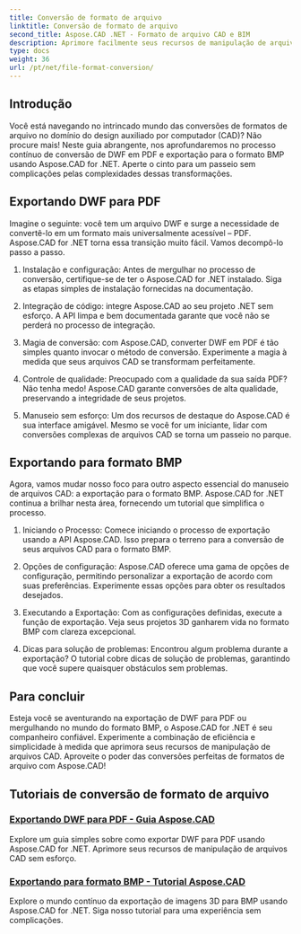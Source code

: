 ```yaml
---
title: Conversão de formato de arquivo
linktitle: Conversão de formato de arquivo
second_title: Aspose.CAD .NET - Formato de arquivo CAD e BIM
description: Aprimore facilmente seus recursos de manipulação de arquivos CAD com Aspose.CAD for .NET. Explore tutoriais sobre exportação de DWF para PDF e exportação de imagens 3D para formato BMP.
type: docs
weight: 36
url: /pt/net/file-format-conversion/
---
```


## Introdução

Você está navegando no intrincado mundo das conversões de formatos de arquivo no domínio do design auxiliado por computador (CAD)? Não procure mais! Neste guia abrangente, nos aprofundaremos no processo contínuo de conversão de DWF em PDF e exportação para o formato BMP usando Aspose.CAD for .NET. Aperte o cinto para um passeio sem complicações pelas complexidades dessas transformações.

## Exportando DWF para PDF

Imagine o seguinte: você tem um arquivo DWF e surge a necessidade de convertê-lo em um formato mais universalmente acessível – PDF. Aspose.CAD for .NET torna essa transição muito fácil. Vamos decompô-lo passo a passo.

1. Instalação e configuração: Antes de mergulhar no processo de conversão, certifique-se de ter o Aspose.CAD for .NET instalado. Siga as etapas simples de instalação fornecidas na documentação.

2. Integração de código: integre Aspose.CAD ao seu projeto .NET sem esforço. A API limpa e bem documentada garante que você não se perderá no processo de integração.

3. Magia de conversão: com Aspose.CAD, converter DWF em PDF é tão simples quanto invocar o método de conversão. Experimente a magia à medida que seus arquivos CAD se transformam perfeitamente.

4. Controle de qualidade: Preocupado com a qualidade da sua saída PDF? Não tenha medo! Aspose.CAD garante conversões de alta qualidade, preservando a integridade de seus projetos.

5. Manuseio sem esforço: Um dos recursos de destaque do Aspose.CAD é sua interface amigável. Mesmo se você for um iniciante, lidar com conversões complexas de arquivos CAD se torna um passeio no parque.

## Exportando para formato BMP

Agora, vamos mudar nosso foco para outro aspecto essencial do manuseio de arquivos CAD: a exportação para o formato BMP. Aspose.CAD for .NET continua a brilhar nesta área, fornecendo um tutorial que simplifica o processo.

1. Iniciando o Processo: Comece iniciando o processo de exportação usando a API Aspose.CAD. Isso prepara o terreno para a conversão de seus arquivos CAD para o formato BMP.

2. Opções de configuração: Aspose.CAD oferece uma gama de opções de configuração, permitindo personalizar a exportação de acordo com suas preferências. Experimente essas opções para obter os resultados desejados.

3. Executando a Exportação: Com as configurações definidas, execute a função de exportação. Veja seus projetos 3D ganharem vida no formato BMP com clareza excepcional.

4. Dicas para solução de problemas: Encontrou algum problema durante a exportação? O tutorial cobre dicas de solução de problemas, garantindo que você supere quaisquer obstáculos sem problemas.

## Para concluir

Esteja você se aventurando na exportação de DWF para PDF ou mergulhando no mundo do formato BMP, o Aspose.CAD for .NET é seu companheiro confiável. Experimente a combinação de eficiência e simplicidade à medida que aprimora seus recursos de manipulação de arquivos CAD. Aproveite o poder das conversões perfeitas de formatos de arquivo com Aspose.CAD!
## Tutoriais de conversão de formato de arquivo
### [Exportando DWF para PDF - Guia Aspose.CAD](./exporting-dwf-to-pdf/)
Explore um guia simples sobre como exportar DWF para PDF usando Aspose.CAD for .NET. Aprimore seus recursos de manipulação de arquivos CAD sem esforço.
### [Exportando para formato BMP - Tutorial Aspose.CAD](./exporting-to-bmp-format/)
Explore o mundo contínuo da exportação de imagens 3D para BMP usando Aspose.CAD for .NET. Siga nosso tutorial para uma experiência sem complicações.